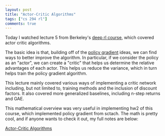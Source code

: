 ```yaml
---
layout: post
title: "Actor-Critic Algorithms"
tags: ["cs 294 rl"]
comments: true
---
```


Today I watched lecture 5 from Berkeley's [deep rl course](http://rail.eecs.berkeley.edu/deeprlcourse-fa17/index.html), which covered actor critic algorithms. 

The basic idea is that, building off of the [policy gradient]({{site.baseurl}}/05_30_18/) ideas, we can find ways to better improve the algorithm. In particular, if we consider the policy as an "actor", we can create a "critic" that helps us determine the relative advantages of each actor. This helps us reduce the variance, which in turn helps train the policy gradient algorithm.

This lecture mainly covered various ways of implementing a critic network including, but not limited to, training methods and the inclusion of discount factors. It also covered more generalized baselines, including n-step returns and GAE. 

This mathematical overview was very useful in implementing hw2 of this course, which implemented policy gradient from sctach. The math is pretty cool, and if anyone wants to check it out, my full notes are below:

[Actor-Critic Algorithms]({{site.baseurl}}/pdfs/cs294/Actor_Critic_Algorithms.pdf)
